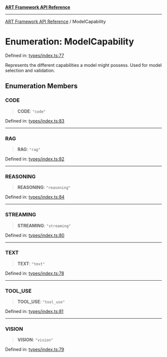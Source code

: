 [**ART Framework API Reference**](../README.md)

***

[ART Framework API Reference](../README.md) / ModelCapability

# Enumeration: ModelCapability

Defined in: [types/index.ts:77](https://github.com/hashangit/ART/blob/0c4f5068c86b5500db1290baa4792d44ebae7f9e/src/types/index.ts#L77)

Represents the different capabilities a model might possess.
Used for model selection and validation.

## Enumeration Members

### CODE

> **CODE**: `"code"`

Defined in: [types/index.ts:83](https://github.com/hashangit/ART/blob/0c4f5068c86b5500db1290baa4792d44ebae7f9e/src/types/index.ts#L83)

***

### RAG

> **RAG**: `"rag"`

Defined in: [types/index.ts:82](https://github.com/hashangit/ART/blob/0c4f5068c86b5500db1290baa4792d44ebae7f9e/src/types/index.ts#L82)

***

### REASONING

> **REASONING**: `"reasoning"`

Defined in: [types/index.ts:84](https://github.com/hashangit/ART/blob/0c4f5068c86b5500db1290baa4792d44ebae7f9e/src/types/index.ts#L84)

***

### STREAMING

> **STREAMING**: `"streaming"`

Defined in: [types/index.ts:80](https://github.com/hashangit/ART/blob/0c4f5068c86b5500db1290baa4792d44ebae7f9e/src/types/index.ts#L80)

***

### TEXT

> **TEXT**: `"text"`

Defined in: [types/index.ts:78](https://github.com/hashangit/ART/blob/0c4f5068c86b5500db1290baa4792d44ebae7f9e/src/types/index.ts#L78)

***

### TOOL\_USE

> **TOOL\_USE**: `"tool_use"`

Defined in: [types/index.ts:81](https://github.com/hashangit/ART/blob/0c4f5068c86b5500db1290baa4792d44ebae7f9e/src/types/index.ts#L81)

***

### VISION

> **VISION**: `"vision"`

Defined in: [types/index.ts:79](https://github.com/hashangit/ART/blob/0c4f5068c86b5500db1290baa4792d44ebae7f9e/src/types/index.ts#L79)
